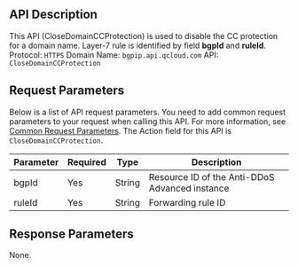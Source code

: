 ## API Description
This API (CloseDomainCCProtection) is used to disable the CC protection for a domain name. Layer-7 rule is identified by field  **bgpId** and **ruleId**.
Protocol: `HTTPS`
Domain Name: `bgpip.api.qcloud.com`
API: `CloseDomainCCProtection`

## Request Parameters
Below is a list of API request parameters. You need to add common request parameters to your request when calling this API. For more information, see [Common Request Parameters](https://intl.cloud.tencent.com/document/product/297/7291). The Action field for this API is `CloseDomainCCProtection`.

| Parameter | Required | Type | Description |
|---------|---------|---------|---------|
| bgpId | Yes | String | Resource ID of the Anti-DDoS Advanced instance |
| ruleId | Yes | String | Forwarding rule ID |

## Response Parameters
None.

